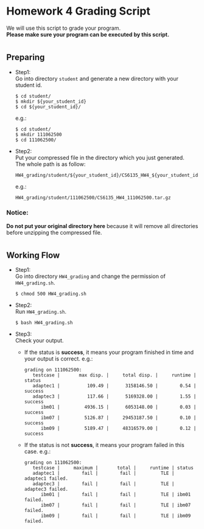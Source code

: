 # Homework 4 Grading Script
We will use this script to grade your program.  
__Please make sure your program can be executed by this script.__

#
## Preparing
* Step1:  
    Go into directory `student` and generate a new directory with your student id.

    ```shell
    $ cd student/
    $ mkdir ${your_student_id}
    $ cd ${your_student_id}/
    ```

    e.g.:

    ```shell
    $ cd student/
    $ mkdir 111062500
    $ cd 111062500/
    ```

* Step2:  
    Put your compressed file in the directory which you just generated.  
    The whole path is as follow: 

    ```
    HW4_grading/student/${your_student_id}/CS6135_HW4_${your_student_id}.tar.gz
    ```

    e.g.:

    ```
    HW4_grading/student/111062500/CS6135_HW4_111062500.tar.gz
    ```

### Notice:  
__Do not put your original directory here__ because it will remove all directories before unzipping the compressed file.

#
## Working Flow
* Step1:  
    Go into directory `HW4_grading` and change the permission of `HW4_grading.sh`.

    ```shell
    $ chmod 500 HW4_grading.sh
    ```

* Step2:  
    Run `HW4_grading.sh`.

    ```shell
    $ bash HW4_grading.sh
    ```

* Step3:  
    Check your output.
    * If the status is __success__, it means your program finished in time and your output is correct. e.g.:

        ```
        grading on 111062500:
           testcase |       max disp. |     total disp. |     runtime | status
           adaptec1 |          109.49 |      3158146.50 |        0.54 | success
           adaptec3 |          117.66 |      5169328.00 |        1.55 | success
              ibm01 |         4936.15 |      6053148.00 |        0.03 | success
              ibm07 |         5126.87 |     29453187.50 |        0.10 | success
              ibm09 |         5189.47 |     48316579.00 |        0.12 | success
        ```
    * If the status is not __success__, it means your program failed in this case. e.g.:

        ```
        grading on 111062500:
           testcase |     maximum |       total |     runtime | status
           adaptec1 |        fail |        fail |         TLE | adaptec1 failed.
           adaptec3 |        fail |        fail |         TLE | adaptec3 failed.
              ibm01 |        fail |        fail |         TLE | ibm01 failed.
              ibm07 |        fail |        fail |         TLE | ibm07 failed.
              ibm09 |        fail |        fail |         TLE | ibm09 failed.
        ```
